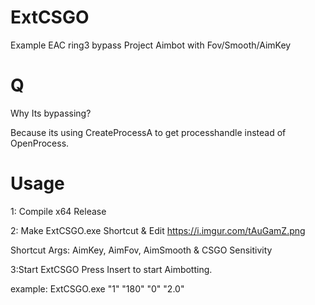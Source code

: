 # ExtCSGO
Example EAC ring3 bypass Project
Aimbot with Fov/Smooth/AimKey

# Q
Why Its bypassing? 

Because its using CreateProcessA to get processhandle instead of OpenProcess.
# Usage

1: Compile x64 Release

2: Make ExtCSGO.exe Shortcut & Edit
https://i.imgur.com/tAuGamZ.png

Shortcut Args: 
AimKey, AimFov, AimSmooth & CSGO Sensitivity

3:Start ExtCSGO Press Insert to start Aimbotting.

example: ExtCSGO.exe "1" "180" "0" "2.0"



